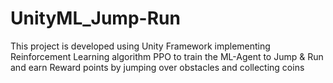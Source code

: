 # UnityML_Jump-Run
This project is developed using Unity Framework implementing Reinforcement Learning algorithm PPO to train the ML-Agent to Jump &amp; Run and earn Reward points by jumping over obstacles and collecting coins 
